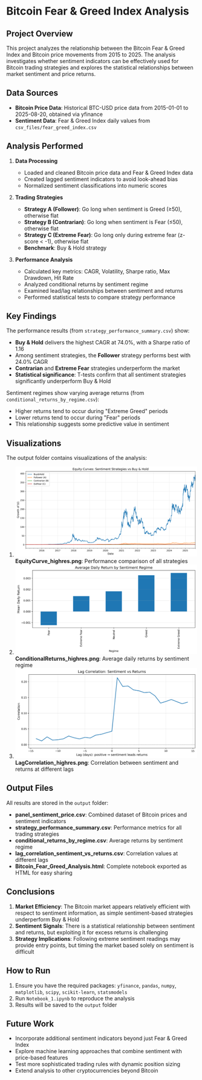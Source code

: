 # Bitcoin Fear & Greed Index Analysis

## Project Overview

This project analyzes the relationship between the Bitcoin Fear & Greed Index and Bitcoin price movements from 2015 to 2025. The analysis investigates whether sentiment indicators can be effectively used for Bitcoin trading strategies and explores the statistical relationships between market sentiment and price returns.

## Data Sources

- **Bitcoin Price Data**: Historical BTC-USD price data from 2015-01-01 to 2025-08-20, obtained via yfinance
- **Sentiment Data**: Fear & Greed Index daily values from `csv_files/fear_greed_index.csv`

## Analysis Performed

1. **Data Processing**
   - Loaded and cleaned Bitcoin price data and Fear & Greed Index data
   - Created lagged sentiment indicators to avoid look-ahead bias
   - Normalized sentiment classifications into numeric scores

2. **Trading Strategies**
   - **Strategy A (Follower)**: Go long when sentiment is Greed (≥50), otherwise flat
   - **Strategy B (Contrarian)**: Go long when sentiment is Fear (≤50), otherwise flat
   - **Strategy C (Extreme Fear)**: Go long only during extreme fear (z-score < -1), otherwise flat
   - **Benchmark**: Buy & Hold strategy

3. **Performance Analysis**
   - Calculated key metrics: CAGR, Volatility, Sharpe ratio, Max Drawdown, Hit Rate
   - Analyzed conditional returns by sentiment regime
   - Examined lead/lag relationships between sentiment and returns
   - Performed statistical tests to compare strategy performance

## Key Findings

The performance results (from `strategy_performance_summary.csv`) show:

- **Buy & Hold** delivers the highest CAGR at 74.0%, with a Sharpe ratio of 1.16
- Among sentiment strategies, the **Follower** strategy performs best with 24.0% CAGR
- **Contrarian** and **Extreme Fear** strategies underperform the market
- **Statistical significance**: T-tests confirm that all sentiment strategies significantly underperform Buy & Hold

Sentiment regimes show varying average returns (from `conditional_returns_by_regime.csv`):

- Higher returns tend to occur during "Extreme Greed" periods
- Lower returns tend to occur during "Fear" periods
- This relationship suggests some predictive value in sentiment

## Visualizations

The output folder contains visualizations of the analysis:

1. ![Performance comparison of all strategies](output/EquityCurve_highres.png)
   **EquityCurve_highres.png**: Performance comparison of all strategies
2. ![Average daily returns by sentiment regime](output/ConditionalReturns_highres.png)
   **ConditionalReturns_highres.png**: Average daily returns by sentiment regime
3. ![Correlation between sentiment and returns at different lags](output/LagCorrelation_highres.png)
   **LagCorrelation_highres.png**: Correlation between sentiment and returns at different lags

## Output Files

All results are stored in the `output` folder:

- **panel_sentiment_price.csv**: Combined dataset of Bitcoin prices and sentiment indicators
- **strategy_performance_summary.csv**: Performance metrics for all trading strategies
- **conditional_returns_by_regime.csv**: Average returns by sentiment regime
- **lag_correlation_sentiment_vs_returns.csv**: Correlation values at different lags
- **Bitcoin_Fear_Greed_Analysis.html**: Complete notebook exported as HTML for easy sharing

## Conclusions

1. **Market Efficiency**: The Bitcoin market appears relatively efficient with respect to sentiment information, as simple sentiment-based strategies underperform Buy & Hold
2. **Sentiment Signals**: There is a statistical relationship between sentiment and returns, but exploiting it for excess returns is challenging
3. **Strategy Implications**: Following extreme sentiment readings may provide entry points, but timing the market based solely on sentiment is difficult

## How to Run

1. Ensure you have the required packages: `yfinance`, `pandas`, `numpy`, `matplotlib`, `scipy`, `scikit-learn`, `statsmodels`
2. Run `Notebook_1.ipynb` to reproduce the analysis
3. Results will be saved to the `output` folder

## Future Work

- Incorporate additional sentiment indicators beyond just Fear & Greed Index
- Explore machine learning approaches that combine sentiment with price-based features
- Test more sophisticated trading rules with dynamic position sizing
- Extend analysis to other cryptocurrencies beyond Bitcoin
